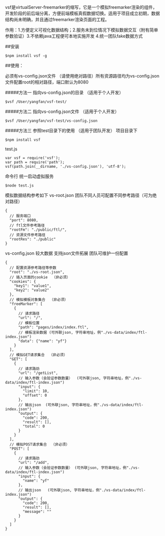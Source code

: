 vsf是virtualServer-freemarker的缩写，它是一个模拟freemarker渲染的组件，开发阶段的前后端分离，方便前端模板真假数据切换。适用于项目成立初期，数据结构尚未明确，并且通过freemarker渲染页面的工程。

作用：1.方便定义可视化数据结构；2.服务未到位情况下模拟数据交互（附有简单参数验证）3.不依赖java工程便可本地实施开发 4.统一团队fake数据方式 

##安装

```
$npm install vsf -g
```

##使用：

必须有vs-config.json文件 （请使用绝对路径）所有资源路径均为vs-config.json文件配置root的相对路径，端口默认为8080



#####方法一  指向vs-config.json的目录  （适用于个人开发）
```
$vsf /User/yangfan/vsf-test/
```
#####方法二  指向vs-config.json文件 （适用于个人开发）
```
$vsf /User/yangfan/vsf-test/vs-config.json
```
#####方法三  参照test目录下的使用  （适用于团队开发）
项目目录下
```
$npm install vsf
```
test.js
```
var vsf = require('vsf');
var path = require('path');
vsf(path.join(__dirname, './vs-config.json'), 'utf-8');
```
命令行 统一启动虚拟服务
```
$node test.js
```
模拟数据结构参考如下 
vs-root.json  团队不同人员可配置不同参考路径（可为绝对路径）
```
{
  // 服务端口
  "port": 8080,
  // ftl文件参考路径
  "rootFm": "./public/ftl/",
  // 资源文件参考路径
  "rootRes": "./public"
}
```
vs-config.json 较大数据 支持json文件拓展  团队可维护一份配置
```
{ 
  // 配置资源参考路径等参数
  "root": "./vs-root.json",
  // 插入页面的cookie  （非必须）
  "cookies": {
    "key1": "value1",
    "key2": "value2"
  },
  // 模拟模板对象集合  （非必须）
  "freeMarker": [
    {
      // 请求路径
      "url": "/",
      // 模板位置
      "path": "pages/index/index.ftl",
      // 模板渲染数据 (可外联json, 字符串地址，例"./vs-data/index/ftl-index.json")
      "data": {"name": "yf"}
    }
  ],
  // 模拟GET请求集合  （非必须）
  "GET": [
    {
      // 请求路劲
      "url": "/getList",
      // 输入参数（会验证参数数量）  (可外联json, 字符串地址，例"./vs-data/index/ftl-index.json")
      "input": {
        "limit": 10,
        "offset": 0
      },
      // 输出json  (可外联json, 字符串地址，例"./vs-data/index/ftl-index.json")
      "output": {
        "code": 200,
        "result": [],
        "total": 0
      }
    }
  ],
  // 模拟POST请求集合  （非必须）
  "POST": [
    {
      // 请求路劲
      "url": "/add",
      // 输入参数（会验证参数数量） (可外联json, 字符串地址，例"./vs-data/index/ftl-index.json")
      "input": {
        "name": "yf"
      },
      // 输出json   (可外联json, 字符串地址，例"./vs-data/index/ftl-index.json")
      "output": {
        "code": 200,
        "result": [],
        "message": ""
      }
    }
  ]
}
```


